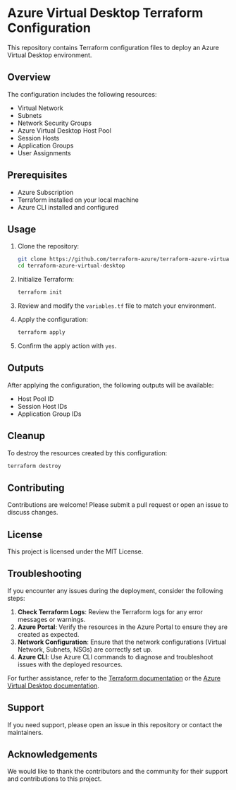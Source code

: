 # Azure Virtual Desktop Terraform Configuration

This repository contains Terraform configuration files to deploy an Azure Virtual Desktop environment.

## Overview

The configuration includes the following resources:
- Virtual Network
- Subnets
- Network Security Groups
- Azure Virtual Desktop Host Pool
- Session Hosts
- Application Groups
- User Assignments

## Prerequisites

- Azure Subscription
- Terraform installed on your local machine
- Azure CLI installed and configured

## Usage

1. Clone the repository:
    ```sh
    git clone https://github.com/terraform-azure/terraform-azure-virtual-desktop.git
    cd terraform-azure-virtual-desktop
    ```

2. Initialize Terraform:
    ```sh
    terraform init
    ```

3. Review and modify the `variables.tf` file to match your environment.

4. Apply the configuration:
    ```sh
    terraform apply
    ```

5. Confirm the apply action with `yes`.

## Outputs

After applying the configuration, the following outputs will be available:
- Host Pool ID
- Session Host IDs
- Application Group IDs

## Cleanup

To destroy the resources created by this configuration:
```sh
terraform destroy
```

## Contributing

Contributions are welcome! Please submit a pull request or open an issue to discuss changes.

## License

This project is licensed under the MIT License.

## Troubleshooting

If you encounter any issues during the deployment, consider the following steps:

1. **Check Terraform Logs**: Review the Terraform logs for any error messages or warnings.
2. **Azure Portal**: Verify the resources in the Azure Portal to ensure they are created as expected.
3. **Network Configuration**: Ensure that the network configurations (Virtual Network, Subnets, NSGs) are correctly set up.
4. **Azure CLI**: Use Azure CLI commands to diagnose and troubleshoot issues with the deployed resources.

For further assistance, refer to the [Terraform documentation](https://www.terraform.io/docs/index.html) or the [Azure Virtual Desktop documentation](https://docs.microsoft.com/en-us/azure/virtual-desktop/).

## Support

If you need support, please open an issue in this repository or contact the maintainers.

## Acknowledgements

We would like to thank the contributors and the community for their support and contributions to this project.